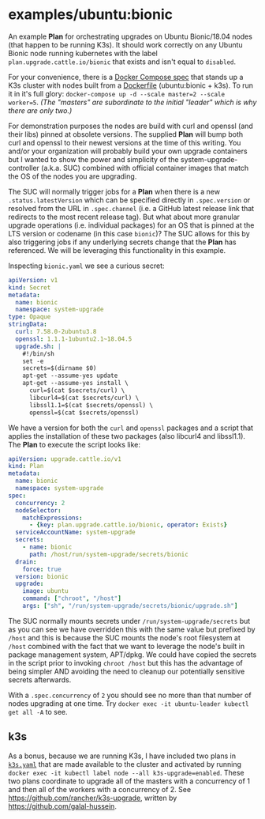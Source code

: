 # examples/ubuntu:bionic

An example **Plan** for orchestrating upgrades on Ubuntu Bionic/18.04 nodes (that happen to be running K3s).
It should work correctly on any Ubuntu Bionic node running kubernetes with the label `plan.upgrade.cattle.io/bionic`
that exists and isn't equal to `disabled`.

For your convenience, there is a [Docker Compose spec](docker-compose.yaml) that stands up a K3s cluster with nodes
built from a [Dockerfile](bionic/k3s/Dockerfile) (ubuntu:bionic + k3s). To run it in it's full glory:
`docker-compose up -d --scale master=2 --scale worker=5`. *(The "masters" are subordinate to the initial "leader" which
is why there are only two.)*

For demonstration purposes the nodes are build with curl and openssl (and their libs) pinned at obsolete versions. The
supplied **Plan** will bump both curl and openssl to their newest versions at the time of this writing. You and/or 
your organization will probably build your own upgrade containers but I wanted to show the power and simplicity of the
system-upgrade-controller (a.k.a. SUC) combined with official container images that match the OS of the nodes you are
upgrading.

The SUC will normally trigger jobs for a **Plan** when there is a new `.status.latestVersion` which can be specified
directly in `.spec.version` or resolved from the URL in `.spec.channel` (i.e. a GitHub latest release link that 
redirects to the most recent release tag). But what about more granular upgrade operations (i.e. individual packages)
for an OS that is pinned at the LTS version or codename (in this case `bionic`)? The SUC allows for this by also
triggering jobs if any underlying secrets change that the **Plan** has referenced. We will be leveraging this
functionality in this example.

Inspecting `bionic.yaml` we see a curious secret:

```yaml
apiVersion: v1
kind: Secret
metadata:
  name: bionic
  namespace: system-upgrade
type: Opaque
stringData:
  curl: 7.58.0-2ubuntu3.8
  openssl: 1.1.1-1ubuntu2.1~18.04.5
  upgrade.sh: |
    #!/bin/sh
    set -e
    secrets=$(dirname $0)
    apt-get --assume-yes update
    apt-get --assume-yes install \
      curl=$(cat $secrets/curl) \
      libcurl4=$(cat $secrets/curl) \
      libssl1.1=$(cat $secrets/openssl) \
      openssl=$(cat $secrets/openssl)
```

We have a version for both the `curl` and `openssl` packages and a script that applies the installation of these two
packages (also libcurl4 and libssl1.1). The **Plan** to execute the script looks like:

```yaml
apiVersion: upgrade.cattle.io/v1
kind: Plan
metadata:
  name: bionic
  namespace: system-upgrade
spec:
  concurrency: 2
  nodeSelector:
    matchExpressions:
      - {key: plan.upgrade.cattle.io/bionic, operator: Exists}
  serviceAccountName: system-upgrade
  secrets:
    - name: bionic
      path: /host/run/system-upgrade/secrets/bionic
  drain:
    force: true
  version: bionic
  upgrade:
    image: ubuntu
    command: ["chroot", "/host"]
    args: ["sh", "/run/system-upgrade/secrets/bionic/upgrade.sh"]

```

The SUC normally mounts secrets under `/run/system-upgrade/secrets` but as you can see we have overridden this with the
same value but prefixed by `/host` and this is because the SUC mounts the node's root filesystem at `/host` combined
with the fact that we want to leverage the node's built in package management system, APT/dpkg. We could have copied
the secrets in the script prior to invoking `chroot /host` but this has the advantage of being simpler AND avoiding the
need to cleanup our potentially sensitive secrets afterwards.

With a `.spec.concurrency` of `2` you should see no more than that number of nodes upgrading at one time. Try
`docker exec -it ubuntu-leader kubectl get all -A` to see.

## k3s

As a bonus, because we are running K3s, I have included two plans in [`k3s.yaml`](k3s.yaml) that are made available to
the cluster and activated by running `docker exec -it kubectl label node --all k3s-upgrade=enabled`. These two plans
coordinate to upgrade all of the masters with a concurrency of 1 and then all of the workers with a concurrency of 2.
See https://github.com/rancher/k3s-upgrade, written by https://github.com/galal-hussein.